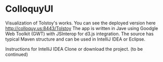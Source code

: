 # ColloquyUI
Visualization of Tolstoy's works.
You can see the deployed version here http://colloquy.us:8443/Tolstoy
The app is written in Jave using Goodgle Web Toolkit (GWT) with JSInterop for d3.js integration. The source has typical Maven structure and can be used in IntelliJ IDEA or Eclipse.  

Instructions for IntelliJ IDEA
Clone or download the project.
(to be continued)



